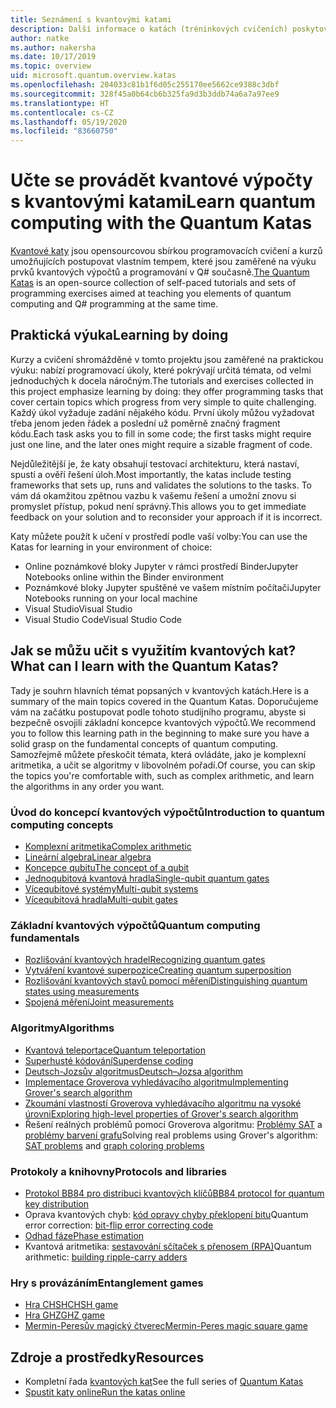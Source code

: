 ```yaml
---
title: Seznámení s kvantovými katami
description: Další informace o katách (tréninkových cvičeních) poskytovaných se sadou Microsoft Quantum Development Kit (QDK)
author: natke
ms.author: nakersha
ms.date: 10/17/2019
ms.topic: overview
uid: microsoft.quantum.overview.katas
ms.openlocfilehash: 204033c81b1f6d05c255170ee5662ce9388c3dbf
ms.sourcegitcommit: 328f45a0b64cb6b325fa9d3b3ddb74a6a7a97ee9
ms.translationtype: HT
ms.contentlocale: cs-CZ
ms.lasthandoff: 05/19/2020
ms.locfileid: "83660750"
---
```

# <a name="learn-quantum-computing-with-the-quantum-katas"></a><span data-ttu-id="db616-103">Učte se provádět kvantové výpočty s kvantovými katami</span><span class="sxs-lookup"><span data-stu-id="db616-103">Learn quantum computing with the Quantum Katas</span></span>

<span data-ttu-id="db616-104">[Kvantové katy](https://github.com/Microsoft/QuantumKatas/) jsou opensourcovou sbírkou programovacích cvičení a kurzů umožňujících postupovat vlastním tempem, které jsou zaměřené na výuku prvků kvantových výpočtů a programování v Q# současně.</span><span class="sxs-lookup"><span data-stu-id="db616-104">[The Quantum Katas](https://github.com/Microsoft/QuantumKatas/) is an open-source collection of self-paced tutorials and sets of programming exercises aimed at teaching you elements of quantum computing and Q# programming at the same time.</span></span>

## <a name="learning-by-doing"></a><span data-ttu-id="db616-105">Praktická výuka</span><span class="sxs-lookup"><span data-stu-id="db616-105">Learning by doing</span></span>

<span data-ttu-id="db616-106">Kurzy a cvičení shromážděné v tomto projektu jsou zaměřené na praktickou výuku: nabízí programovací úkoly, které pokrývají určitá témata, od velmi jednoduchých k docela náročným.</span><span class="sxs-lookup"><span data-stu-id="db616-106">The tutorials and exercises collected in this project emphasize learning by doing: they offer programming tasks that cover certain topics which progress from very simple to quite challenging.</span></span> <span data-ttu-id="db616-107">Každý úkol vyžaduje zadání nějakého kódu. První úkoly můžou vyžadovat třeba jenom jeden řádek a poslední už poměrně značný fragment kódu.</span><span class="sxs-lookup"><span data-stu-id="db616-107">Each task asks you to fill in some code; the first tasks might require just one line, and the later ones might require a sizable fragment of code.</span></span>

<span data-ttu-id="db616-108">Nejdůležitější je, že katy obsahují testovací architekturu, která nastaví, spustí a ověří řešení úloh.</span><span class="sxs-lookup"><span data-stu-id="db616-108">Most importantly, the katas include testing frameworks that sets up, runs and validates the solutions to the tasks.</span></span> <span data-ttu-id="db616-109">To vám dá okamžitou zpětnou vazbu k vašemu řešení a umožní znovu si promyslet přístup, pokud není správný.</span><span class="sxs-lookup"><span data-stu-id="db616-109">This allows you to get immediate feedback on your solution and to reconsider your approach if it is incorrect.</span></span>

<span data-ttu-id="db616-110">Katy můžete použít k učení v prostředí podle vaší volby:</span><span class="sxs-lookup"><span data-stu-id="db616-110">You can use the Katas for learning in your environment of choice:</span></span>

* <span data-ttu-id="db616-111">Online poznámkové bloky Jupyter v rámci prostředí Binder</span><span class="sxs-lookup"><span data-stu-id="db616-111">Jupyter Notebooks online within the Binder environment</span></span>
* <span data-ttu-id="db616-112">Poznámkové bloky Jupyter spuštěné ve vašem místním počítači</span><span class="sxs-lookup"><span data-stu-id="db616-112">Jupyter Notebooks running on your local machine</span></span>
* <span data-ttu-id="db616-113">Visual Studio</span><span class="sxs-lookup"><span data-stu-id="db616-113">Visual Studio</span></span>
* <span data-ttu-id="db616-114">Visual Studio Code</span><span class="sxs-lookup"><span data-stu-id="db616-114">Visual Studio Code</span></span>

## <a name="what-can-i-learn-with-the-quantum-katas"></a><span data-ttu-id="db616-115">Jak se můžu učit s využitím kvantových kat?</span><span class="sxs-lookup"><span data-stu-id="db616-115">What can I learn with the Quantum Katas?</span></span>

<span data-ttu-id="db616-116">Tady je souhrn hlavních témat popsaných v kvantových katách.</span><span class="sxs-lookup"><span data-stu-id="db616-116">Here is a summary of the main topics covered in the Quantum Katas.</span></span> <span data-ttu-id="db616-117">Doporučujeme vám na začátku postupovat podle tohoto studijního programu, abyste si bezpečně osvojili základní koncepce kvantových výpočtů.</span><span class="sxs-lookup"><span data-stu-id="db616-117">We recommend you to follow this learning path in the beginning to make sure you have a solid grasp on the fundamental concepts of quantum computing.</span></span> <span data-ttu-id="db616-118">Samozřejmě můžete přeskočit témata, která ovládáte, jako je komplexní aritmetika, a učit se algoritmy v libovolném pořadí.</span><span class="sxs-lookup"><span data-stu-id="db616-118">Of course, you can skip the topics you're comfortable with, such as complex arithmetic, and learn the algorithms in any order you want.</span></span>

### <a name="introduction-to-quantum-computing-concepts"></a><span data-ttu-id="db616-119">Úvod do koncepcí kvantových výpočtů</span><span class="sxs-lookup"><span data-stu-id="db616-119">Introduction to quantum computing concepts</span></span>

* [<span data-ttu-id="db616-120">Komplexní aritmetika</span><span class="sxs-lookup"><span data-stu-id="db616-120">Complex arithmetic</span></span>](https://github.com/microsoft/QuantumKatas/tree/master/tutorials/ComplexArithmetic)
* [<span data-ttu-id="db616-121">Lineární algebra</span><span class="sxs-lookup"><span data-stu-id="db616-121">Linear algebra</span></span>](https://github.com/microsoft/QuantumKatas/tree/master/tutorials/LinearAlgebra)
* [<span data-ttu-id="db616-122">Koncepce qubitu</span><span class="sxs-lookup"><span data-stu-id="db616-122">The concept of a qubit</span></span>](https://github.com/microsoft/QuantumKatas/tree/master/tutorials/Qubit)
* [<span data-ttu-id="db616-123">Jednoqubitová kvantová hradla</span><span class="sxs-lookup"><span data-stu-id="db616-123">Single-qubit quantum gates</span></span>](https://github.com/microsoft/QuantumKatas/tree/master/tutorials/SingleQubitGates)
* [<span data-ttu-id="db616-124">Vícequbitové systémy</span><span class="sxs-lookup"><span data-stu-id="db616-124">Multi-qubit systems</span></span>](https://github.com/microsoft/QuantumKatas/tree/master/tutorials/MultiQubitSystems)
* [<span data-ttu-id="db616-125">Vícequbitová hradla</span><span class="sxs-lookup"><span data-stu-id="db616-125">Multi-qubit gates</span></span>](https://github.com/microsoft/QuantumKatas/tree/master/tutorials/MultiQubitGates)

### <a name="quantum-computing-fundamentals"></a><span data-ttu-id="db616-126">Základní kvantových výpočtů</span><span class="sxs-lookup"><span data-stu-id="db616-126">Quantum computing fundamentals</span></span>

* [<span data-ttu-id="db616-127">Rozlišování kvantových hradel</span><span class="sxs-lookup"><span data-stu-id="db616-127">Recognizing quantum gates</span></span>](https://github.com/microsoft/QuantumKatas/tree/master/BasicGates)
* [<span data-ttu-id="db616-128">Vytváření kvantové superpozice</span><span class="sxs-lookup"><span data-stu-id="db616-128">Creating quantum superposition</span></span>](https://github.com/microsoft/QuantumKatas/tree/master/Superposition)
* [<span data-ttu-id="db616-129">Rozlišování kvantových stavů pomocí měření</span><span class="sxs-lookup"><span data-stu-id="db616-129">Distinguishing quantum states using measurements</span></span>](https://github.com/microsoft/QuantumKatas/tree/master/Measurements)
* [<span data-ttu-id="db616-130">Spojená měření</span><span class="sxs-lookup"><span data-stu-id="db616-130">Joint measurements</span></span>](https://github.com/microsoft/QuantumKatas/tree/master/JointMeasurements)

### <a name="algorithms"></a><span data-ttu-id="db616-131">Algoritmy</span><span class="sxs-lookup"><span data-stu-id="db616-131">Algorithms</span></span>

* [<span data-ttu-id="db616-132">Kvantová teleportace</span><span class="sxs-lookup"><span data-stu-id="db616-132">Quantum teleportation</span></span>](https://github.com/microsoft/QuantumKatas/tree/master/Teleportation)
* [<span data-ttu-id="db616-133">Superhusté kódování</span><span class="sxs-lookup"><span data-stu-id="db616-133">Superdense coding</span></span>](https://github.com/microsoft/QuantumKatas/tree/master/SuperdenseCoding)
* [<span data-ttu-id="db616-134">Deutsch-Jozsův algoritmus</span><span class="sxs-lookup"><span data-stu-id="db616-134">Deutsch–Jozsa algorithm</span></span>](https://github.com/microsoft/QuantumKatas/tree/master/tutorials/ExploringDeutschJozsaAlgorithm)
* [<span data-ttu-id="db616-135">Implementace Groverova vyhledávacího algoritmu</span><span class="sxs-lookup"><span data-stu-id="db616-135">Implementing Grover's search algorithm</span></span>](https://github.com/microsoft/QuantumKatas/tree/master/GroversAlgorithm)
* [<span data-ttu-id="db616-136">Zkoumání vlastností Groverova vyhledávacího algoritmu na vysoké úrovni</span><span class="sxs-lookup"><span data-stu-id="db616-136">Exploring high-level properties of Grover's search algorithm</span></span>](https://github.com/microsoft/QuantumKatas/tree/master/tutorials/ExploringGroversAlgorithm)
* <span data-ttu-id="db616-137">Řešení reálných problémů pomocí Groverova algoritmu: [Problémy SAT](https://github.com/microsoft/QuantumKatas/tree/master/SolveSATWithGrover) a [problémy barvení grafu](https://github.com/microsoft/QuantumKatas/tree/master/GraphColoring)</span><span class="sxs-lookup"><span data-stu-id="db616-137">Solving real problems using Grover's algorithm: [SAT problems](https://github.com/microsoft/QuantumKatas/tree/master/SolveSATWithGrover) and [graph coloring problems](https://github.com/microsoft/QuantumKatas/tree/master/GraphColoring)</span></span>

### <a name="protocols-and-libraries"></a><span data-ttu-id="db616-138">Protokoly a knihovny</span><span class="sxs-lookup"><span data-stu-id="db616-138">Protocols and libraries</span></span>

* [<span data-ttu-id="db616-139">Protokol BB84 pro distribuci kvantových klíčů</span><span class="sxs-lookup"><span data-stu-id="db616-139">BB84 protocol for quantum key distribution</span></span>](https://github.com/microsoft/QuantumKatas/tree/master/KeyDistribution_BB84)
* <span data-ttu-id="db616-140">Oprava kvantových chyb: [kód opravy chyby překlopení bitu](https://github.com/microsoft/QuantumKatas/tree/master/QEC_BitFlipCode)</span><span class="sxs-lookup"><span data-stu-id="db616-140">Quantum error correction: [bit-flip error correcting code](https://github.com/microsoft/QuantumKatas/tree/master/QEC_BitFlipCode)</span></span>
* [<span data-ttu-id="db616-141">Odhad fáze</span><span class="sxs-lookup"><span data-stu-id="db616-141">Phase estimation</span></span>](https://github.com/microsoft/QuantumKatas/blob/master/PhaseEstimation)
* <span data-ttu-id="db616-142">Kvantová aritmetika: [sestavování sčítaček s přenosem (RPA)](https://github.com/microsoft/QuantumKatas/blob/master/RippleCarryAdder)</span><span class="sxs-lookup"><span data-stu-id="db616-142">Quantum arithmetic: [building ripple-carry adders](https://github.com/microsoft/QuantumKatas/blob/master/RippleCarryAdder)</span></span>

### <a name="entanglement-games"></a><span data-ttu-id="db616-143">Hry s provázáním</span><span class="sxs-lookup"><span data-stu-id="db616-143">Entanglement games</span></span>

* [<span data-ttu-id="db616-144">Hra CHSH</span><span class="sxs-lookup"><span data-stu-id="db616-144">CHSH game</span></span>](https://github.com/microsoft/QuantumKatas/tree/master/CHSHGame)
* [<span data-ttu-id="db616-145">Hra GHZ</span><span class="sxs-lookup"><span data-stu-id="db616-145">GHZ game</span></span>](https://github.com/microsoft/QuantumKatas/tree/master/GHZGame)
* [<span data-ttu-id="db616-146">Mermin-Peresův magický čtverec</span><span class="sxs-lookup"><span data-stu-id="db616-146">Mermin-Peres magic square game</span></span>](https://github.com/microsoft/QuantumKatas/tree/master/MagicSquareGame)

## <a name="resources"></a><span data-ttu-id="db616-147">Zdroje a prostředky</span><span class="sxs-lookup"><span data-stu-id="db616-147">Resources</span></span>

* <span data-ttu-id="db616-148">Kompletní řada [kvantových kat](https://github.com/microsoft/QuantumKatas)</span><span class="sxs-lookup"><span data-stu-id="db616-148">See the full series of [Quantum Katas](https://github.com/microsoft/QuantumKatas)</span></span>
* [<span data-ttu-id="db616-149">Spustit katy online</span><span class="sxs-lookup"><span data-stu-id="db616-149">Run the katas online</span></span>](https://aka.ms/try-quantum-katas)
